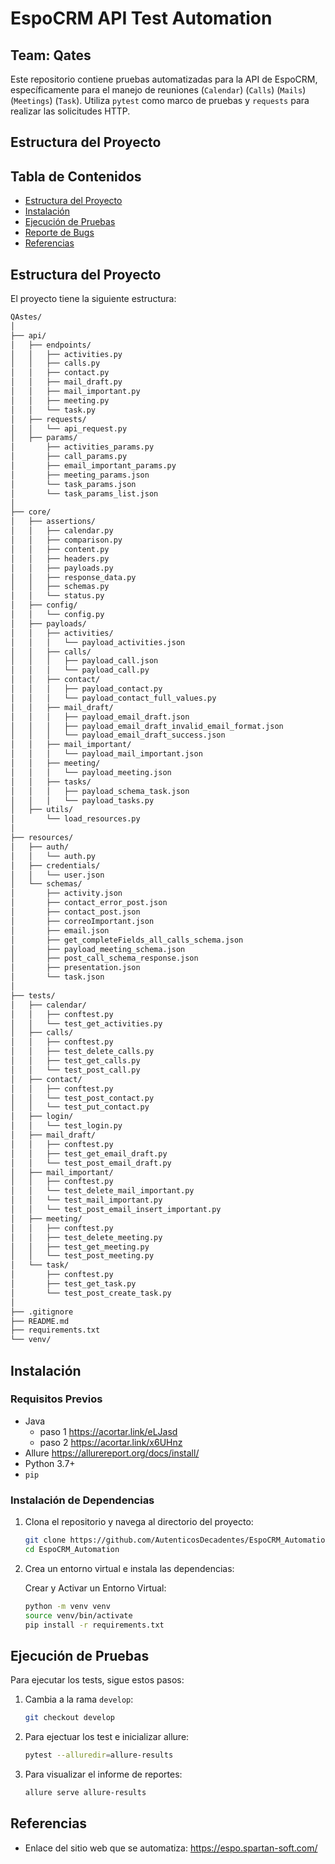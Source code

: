 # EspoCRM API Test Automation

## Team: Qates

Este repositorio contiene pruebas automatizadas para la API de EspoCRM, específicamente para el manejo de reuniones (`Calendar`) (`Calls`) (`Mails`) (`Meetings`) (`Task`). Utiliza `pytest` como marco de pruebas y `requests` para realizar las solicitudes HTTP.

## Estructura del Proyecto

## Tabla de Contenidos

- [Estructura del Proyecto](#estructura-del-proyecto)
- [Instalación](#instalación)
- [Ejecución de Pruebas](#ejecución-de-pruebas)
- [Reporte de Bugs](#reporte-de-bugs)
- [Referencias](#referencias)

## Estructura del Proyecto
El proyecto tiene la siguiente estructura:

```bash 
QAstes/
│
├── api/
│   ├── endpoints/
│   │   ├── activities.py
│   │   ├── calls.py
│   │   ├── contact.py
│   │   ├── mail_draft.py
│   │   ├── mail_important.py
│   │   ├── meeting.py
│   │   └── task.py
│   ├── requests/
│   │   └── api_request.py
│   ├── params/
│       ├── activities_params.py
│       ├── call_params.py
│       ├── email_important_params.py
│       ├── meeting_params.json
│       └── task_params.json
│       └── task_params_list.json
│
├── core/
│   ├── assertions/
│   │   ├── calendar.py
│   │   ├── comparison.py
│   │   ├── content.py
│   │   ├── headers.py
│   │   ├── payloads.py
│   │   ├── response_data.py
│   │   ├── schemas.py
│   │   └── status.py
│   ├── config/
│   │   └── config.py
│   ├── payloads/
│   │   ├── activities/
│   │   │   └── payload_activities.json
│   │   ├── calls/
│   │   │   ├── payload_call.json
│   │   │   └── payload_call.py
│   │   ├── contact/
│   │   │   ├── payload_contact.py
│   │   │   └── payload_contact_full_values.py
│   │   ├── mail_draft/
│   │   │   ├── payload_email_draft.json
│   │   │   ├── payload_email_draft_invalid_email_format.json
│   │   │   └── payload_email_draft_success.json
│   │   ├── mail_important/
│   │   │   └── payload_mail_important.json
│   │   ├── meeting/
│   │   │   └── payload_meeting.json
│   │   ├── tasks/
│   │   │   ├── payload_schema_task.json
│   │   │   └── payload_tasks.py
│   ├── utils/
│       └── load_resources.py
│
├── resources/
│   ├── auth/
│   │   └── auth.py
│   ├── credentials/
│   │   └── user.json
│   └── schemas/
│       ├── activity.json
│       ├── contact_error_post.json
│       ├── contact_post.json
│       ├── correoImportant.json
│       ├── email.json
│       ├── get_completeFields_all_calls_schema.json
│       ├── payload_meeting_schema.json
│       ├── post_call_schema_response.json
│       ├── presentation.json
│       └── task.json
│
├── tests/
│   ├── calendar/
│   │   ├── conftest.py
│   │   └── test_get_activities.py
│   ├── calls/
│   │   ├── conftest.py
│   │   ├── test_delete_calls.py
│   │   ├── test_get_calls.py
│   │   └── test_post_call.py
│   ├── contact/
│   │   ├── conftest.py
│   │   └── test_post_contact.py
│   │   └── test_put_contact.py
│   ├── login/
│   │   └── test_login.py
│   ├── mail_draft/
│   │   ├── conftest.py
│   │   ├── test_get_email_draft.py
│   │   └── test_post_email_draft.py
│   ├── mail_important/
│   │   ├── conftest.py
│   │   └── test_delete_mail_important.py
│   │   └── test_mail_important.py
│   │   └── test_post_email_insert_important.py
│   ├── meeting/
│   │   ├── conftest.py
│   │   ├── test_delete_meeting.py
│   │   ├── test_get_meeting.py
│   │   └── test_post_meeting.py
│   └── task/
│       ├── conftest.py
│       ├── test_get_task.py
│       └── test_post_create_task.py
│
├── .gitignore
├── README.md
├── requirements.txt
└── venv/
```

## Instalación

### Requisitos Previos
- Java 
  - paso 1 https://acortar.link/eLJasd
  - paso 2 https://acortar.link/x6UHnz
- Allure https://allurereport.org/docs/install/
- Python 3.7+
- `pip`

### Instalación de Dependencias
1. Clona el repositorio y navega al directorio del proyecto:

    ```bash
    git clone https://github.com/AutenticosDecadentes/EspoCRM_Automation.git
    cd EspoCRM_Automation
    ```

2. Crea un entorno virtual e instala las dependencias:

    Crear y Activar un Entorno Virtual:
    ```bash
   python -m venv venv
   source venv/bin/activate 
   pip install -r requirements.txt
    ```
## Ejecución de Pruebas

Para ejecutar los tests, sigue estos pasos:

1. Cambia a la rama `develop`:
    ```bash
    git checkout develop
2. Para ejectuar los test e inicializar allure:
    ```bash
    pytest --alluredir=allure-results
    ```
3. Para visualizar el informe de reportes:
    ```bash
    allure serve allure-results
    ```
## Referencias

- Enlace del sitio web que se automatiza: https://espo.spartan-soft.com/